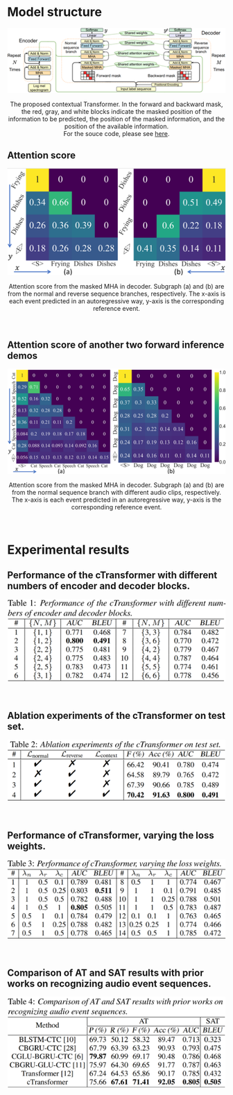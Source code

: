 <!-- 在此处写注释-->
<!--
<img src="../samples/Comparison_fig.1.png" width=50%/>
-->
# Model structure
![Image](model.png)
<div align="center"> 
The proposed contextual Transformer. In the forward and backward mask, the red, gray, and white blocks indicate the masked position of the information to be predicted, the position of the masked information, and the position of the available information.<br>
For the souce code, please see <a href="https://github.com/Yuanbo2020/Contextual-Transformer/tree/main/Code" 
target="https://github.com/Yuanbo2020/Contextual-Transformer/tree/main/Code">here</a>.
</div>

## Attention score
![Image](for_back_att.png)
<div align="center"> 
Attention score from the masked MHA in decoder. Subgraph (a) and (b) are from the normal and reverse sequence branches, respectively. The x-axis is each event predicted in an autoregressive way, y-axis is the corresponding reference event.
</div>
<br>
<br>

## Attention score of another two forward inference demos
![Image](forward_demos.png)
<div align="center"> 
Attention score from the masked MHA in decoder. Subgraph (a) and (b) are from the normal sequence branch with different audio clips, respectively. The x-axis is each event predicted in an autoregressive way, y-axis is the corresponding reference event.
</div>
<br>
<br>

# Experimental results
## Performance of the cTransformer with different numbers of encoder and decoder blocks.
![Image](different_ratios.png)
<br>
<br>
<br>

## Ablation experiments of the cTransformer on test set.
![Image](ablation.png)
<br>
<br>
<br>

## Performance of cTransformer, varying the loss weights.
![Image](different_lambda.png)
<br>
<br>
<br>

## Comparison of AT and SAT results with prior works on recognizing audio event sequences.
![Image](other_models.png)
<br>
<br>
<br>


 
